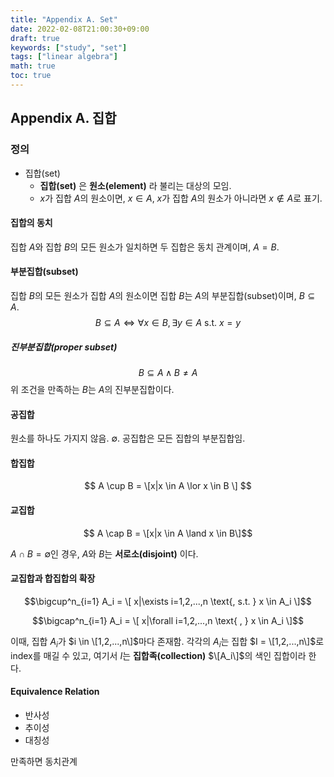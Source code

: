```yaml
---
title: "Appendix A. Set"
date: 2022-02-08T21:00:30+09:00
draft: true
keywords: ["study", "set"]
tags: ["linear algebra"]
math: true
toc: true
---
```

## Appendix A. 	집합
### 정의
 * 집합(set)
	 * **집합(set)** 은 **원소(element)** 라 불리는 대상의 모임.
	 * $x$가 집합 $A$의 원소이면, $x \in A$, $x$가 집합 $A$의 원소가 아니라면 $x \not \in A$로 표기.
#### 집합의 동치
집합 $A$와 집합 $B$의 모든 원소가 일치하면 두 집합은 동치 관계이며, $A=B$.
#### 부분집합(subset)
집합 $B$의 모든 원소가 집합 $A$의 원소이면 집합 $B$는 $A$의 부분집합(subset)이며, $B \subseteq A$.
$$
B \subseteq A \iff \forall x \in B, \exists y \in A \text{ s.t. } x=y
$$
##### 진부분집합(proper subset)
$$B \subseteq A \land B \neq A$$
위 조건을 만족하는 $B$는 $A$의 진부분집합이다.
#### 공집합
원소를 하나도 가지지 않음. $\emptyset$. 공집합은 모든 집합의 부분집합임.

#### 합집합
$$ A \cup B = \[x|x \in A \lor x \in B \] $$
#### 교집합
$$ A \cap B = \[x|x \in A \land x \in B\]$$

$A \cap B=\emptyset$인 경우, $A$와 $B$는 **서로소(disjoint)** 이다.

#### 교집합과 합집합의 확장
$$\bigcup^n_{i=1} A_i = \[ x|\exists i=1,2,...,n \text{, s.t. } x \in A_i \]$$

$$\bigcap^n_{i=1} A_i = \[ x|\forall i=1,2,...,n \text{ , } x \in A_i \]$$

이때, 집합 $A_i$가 $i \in \[1,2,...,n\]$마다 존재함. 각각의 $A_i$는 집합 $I = \[1,2,...,n\]$로 index를 매길 수 있고, 여기서 $I$는 **집합족(collection)** $\[A_i\]$의 색인 집합이라 한다.

#### Equivalence Relation
 * 반사성 
 * 추이성
 * 대칭성

만족하면 동치관계

